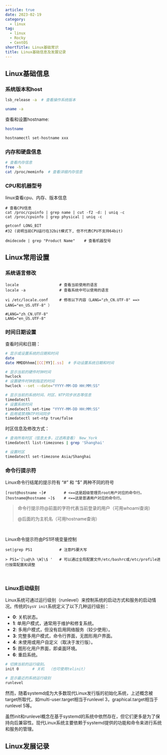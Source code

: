```yaml
---
article: true
date: 2023-02-19
category:
  - linux
tag:
  - linux 
  - Rocky
  - CentOS
shortTitle: Linux基础常识
title: Linux基础信息及发展记录
---
```



## Linux基础信息


### 系统版本和host

```bash
lsb_release -a  # 查看操作系统版本

uname -a
```

查看和设置hostname:

```bash
hostname

hostnamectl set-hostname xxx
```




### 内存和硬盘信息


```bash
# 查看内存信息
free -h
cat /proc/meminfo  # 查看详细内存信息 
```





### CPU和机器型号


linux查看cpu、内存、版本信息

```shell
# 查看CPU信息
cat /proc/cpuinfo | grep name | cut -f2 -d: | uniq -c 
cat /proc/cpuinfo | grep physical | uniq -c 

getconf LONG_BIT   
#32 (说明当前CPU运行在32bit模式下, 但不代表CPU不支持64bit) 

dmidecode | grep "Product Name"    # 查看机器型号 
```









## Linux常用设置




### 系统语言修改

```shell
locale                  # 查看当前使用的语言
locale -a               # 查看系统中可以使用的语言

vi /etc/locale.conf     # 修改以下内容（LANG="zh_CN.UTF-8" ==> LANG="en_US.UTF-8" ）

#LANG="zh_CN.UTF-8"
LANG="en_US.UTF-8"
```




### 时间日期设置

查看时间和日期：

```bash
# 显示或设置系统的日期和时间
date
date MMDDhhmm[[CC]YY][.ss]  # 手动设置系统日期和时间

# 显示当前的硬件时钟时间
hwclock
# 设置硬件时钟到指定的时间
hwclock --set --date="YYYY-MM-DD HH:MM:SS" 

# 显示当前的系统时间、时区、NTP同步状态等信息
timedatectl
# 设置系统时间
timedatectl set-time "YYYY-MM-DD HH:MM:SS" 
# 启用或禁用NTP时间同步
timedatectl set-ntp true/false
```

时区信息及修改方式：

```bash
# 查询所有时区（信息太多，过滤再查看） New_York
timedatectl list-timezones | grep 'Shanghai'  

# 设置时区
timedatectl set-timezone Asia/Shanghai
```


### 命令行提示符

Linux命令行结尾的提示符有 “#” 和 “$” 两种不同的符号

```shell
[root@hostname ~]#        # <==这是超级管理员root用户对应的命令行。
[hostname@hostname ~]$    # <==这是普通用户对应的命令行。
```

> 命令行提示符@前面的字符代表当前登录的用户（可用whoami查询）
>
> @后面的为主机名（可用hostname查询）



<br/>

Linux命令提示符由PS1环境变量控制

```shell
set|grep PS1            # 注意PS要大写

> PS1='[\u@\h \W]\$ '   # 可以通过全局配置文件/etc/bashrc或/etc/profile进行按需配置和调整
```





<br/>





### Linux启动级别

Linux系统可通过运行级别（runlevel）来控制系统的启动方式和服务的启动情况。传统的`SysV init`系统定义了以下几种运行级别：

- **0**: 关机状态。
- **1**: 单用户模式，通常用于维护和修复系统。
- **2**: 多用户模式，但没有启用网络服务（较少使用）。
- **3**: 完整多用户模式，命令行界面，无图形用户界面。
- **4**: 未使用或用户自定义（取决于发行版）。
- **5**: 图形化用户界面，即桌面环境。
- **6**: 重启系统。

```bash
# 切换当前的运行级别。
init 0      # 关机  （也可使用telinit）

# 显示最近的系统运行级别
runlevel
```

然而，随着systemd成为大多数现代Linux发行版的初始化系统，上述概念被target所取代，如multi-user.target相当于runlevel 3，graphical.target相当于runlevel 5等。

虽然init和runlevel概念在基于systemd的系统中依然存在，但它们更多是为了保持向后兼容性。现代Linux系统主要依赖于systemd提供的功能和命令来进行系统和服务的管理。















## Linux发展记录
